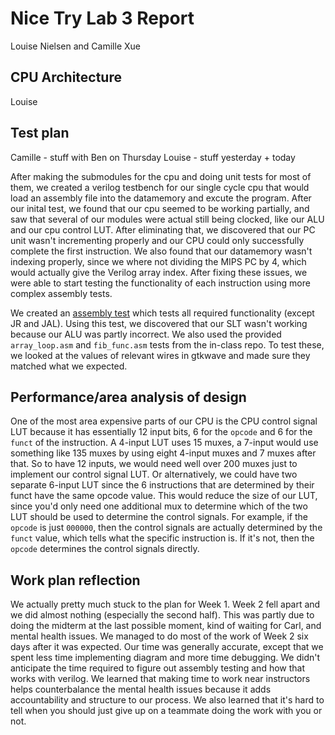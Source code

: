 # Nice Try Lab 3 Report
Louise Nielsen and Camille Xue

## CPU Architecture
Louise

## Test plan
Camille - stuff with Ben on Thursday
Louise - stuff yesterday + today

After making the submodules for the cpu and doing unit tests for most of them, we created a verilog testbench for our single cycle cpu that would load an assembly file into the datamemory and excute the program. After our inital test, we found that our cpu seemed to be working partially, and saw that several of our modules were actual still being clocked, like our ALU and our cpu control LUT. After eliminating that, we discovered that our PC unit wasn't incrementing properly and our CPU could only successfully complete the first instruction. We also found that our datamemory wasn't indexing properly, since we where not dividing the MIPS PC by 4, which would actually give the Verilog array index. After fixing these issues, we were able to start testing the functionality of each instruction using more complex assembly tests.

We created an [assembly test](mem.asm) which tests all required functionality (except JR and JAL). Using this test, we discovered that our SLT wasn't working because our ALU was partly incorrect. We also used the provided `array_loop.asm` and `fib_func.asm` tests from the in-class repo. To test these, we looked at the values of relevant wires in gtkwave and made sure they matched what we expected.

## Performance/area analysis of design
One of the most area expensive parts of our CPU is the CPU control signal LUT because it has essentially 12 input bits, 6 for the `opcode` and 6 for the `funct` of the instruction. A 4-input LUT uses 15 muxes, a 7-input would use something like 135 muxes by using eight 4-input muxes and 7 muxes after that. So to have 12 inputs, we would need well over 200 muxes just to implement our control signal LUT. Or alternatively, we could have two separate 6-input LUT since the 6 instructions that are determined by their funct have the same opcode value. This would reduce the size of our LUT, since you'd only need one additional mux to determine which of the two LUT should be used to determine the control signals. For example, if the `opcode` is just `000000`, then the control signals are actually determined by the `funct` value, which tells what the specific instruction is. If it's not, then the `opcode` determines the control signals directly.



## Work plan reflection

We actually pretty much stuck to the plan for Week 1. Week 2 fell apart and we did almost nothing (especially the second half). This was partly due to doing the midterm at the last possible moment, kind of waiting for Carl, and mental health issues. We managed to do most of the work of Week 2 six days after it was expected. Our time was generally accurate, except that we spent less time implementing diagram and more time debugging. We didn't anticipate the time required to figure out assembly testing and how that works with verilog. We learned that making time to work near instructors helps counterbalance the mental health issues because it adds accountability and structure to our process. We also learned that it's hard to tell when you should just give up on a teammate doing the work with you or not.
